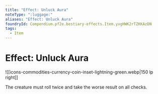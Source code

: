 ```yaml
---
title: "Effect: Unluck Aura"
noteType: ":luggage:"
aliases: "Effect: Unluck Aura"
foundryId: Compendium.pf2e.bestiary-effects.Item.yxgHWK2rTZKKAzDN
tags:
  - Item
---
```


# Effect: Unluck Aura
![[icons-commodities-currency-coin-inset-lightning-green.webp|150 lp right]]

The creature must roll twice and take the worse result on all checks.
